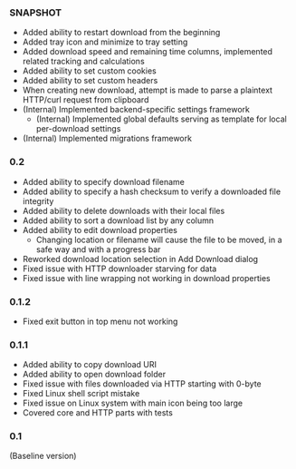 ### SNAPSHOT
* Added ability to restart download from the beginning
* Added tray icon and minimize to tray setting
* Added download speed and remaining time columns, implemented related tracking and calculations
* Added ability to set custom cookies
* Added ability to set custom headers
* When creating new download, attempt is made to parse a plaintext HTTP/curl request from clipboard
* (Internal) Implemented backend-specific settings framework
  * (Internal) Implemented global defaults serving as template for local per-download settings
* (Internal) Implemented migrations framework

### 0.2
* Added ability to specify download filename
* Added ability to specify a hash checksum to verify a downloaded file integrity
* Added ability to delete downloads with their local files
* Added ability to sort a download list by any column
* Added ability to edit download properties
  * Changing location or filename will cause the file to be moved, in a safe way and with a progress bar
* Reworked download location selection in Add Download dialog
* Fixed issue with HTTP downloader starving for data
* Fixed issue with line wrapping not working in download properties

### 0.1.2
* Fixed exit button in top menu not working 

### 0.1.1
* Added ability to copy download URI
* Added ability to open download folder
* Fixed issue with files downloaded via HTTP starting with 0-byte
* Fixed Linux shell script mistake
* Fixed issue on Linux system with main icon being too large
* Covered core and HTTP parts with tests

### 0.1
(Baseline version)
